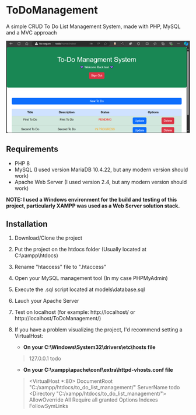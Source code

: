 # ToDoManagement
A simple CRUD To Do List Management System, made with PHP, MySQL and a MVC approach

![Home Screenshot](ToDoHome.png)

## Requirements
- PHP 8
- MySQL (I used version MariaDB 10.4.22, but any modern version should work)
- Apache Web Server (I used version 2.4, but any modern version should work)

**NOTE: I used a Windows environment for the build and testing of this project, particularly XAMPP was used as a Web Server solution stack.**

## Installation
1. Download/Clone the project
2. Put the project on the htdocs folder (Usually located at C:\xampp\htdocs)
3. Rename "htaccess" file to ".htaccess"
4. Open your MySQL management tool (In my case PHPMyAdmin)
5. Execute the .sql script located at models\database.sql
6. Lauch your Apache Server
7. Test on localhost (for example: http://localhost/ or http://localhost/ToDoManagement/)
8. If you have a problem visualizing the project, I'd recommend setting a VirtualHost:
   - **On your C:\Windows\System32\drivers\etc\hosts file**
   > 127.0.0.1 todo
   
   - **On your C:\xampp\apache\conf\extra\httpd-vhosts.conf file**
   > <VirtualHost *:80>
   > DocumentRoot "C:/xampp/htdocs/to_do_list_management/"
   > ServerName todo
   >	<Directory "C:/xampp/htdocs/to_do_list_management/">
   >       AllowOverride All
   >	   Require all granted
   >       Options Indexes FollowSymLinks
   > </Directory>
   > </VirtualHost>
